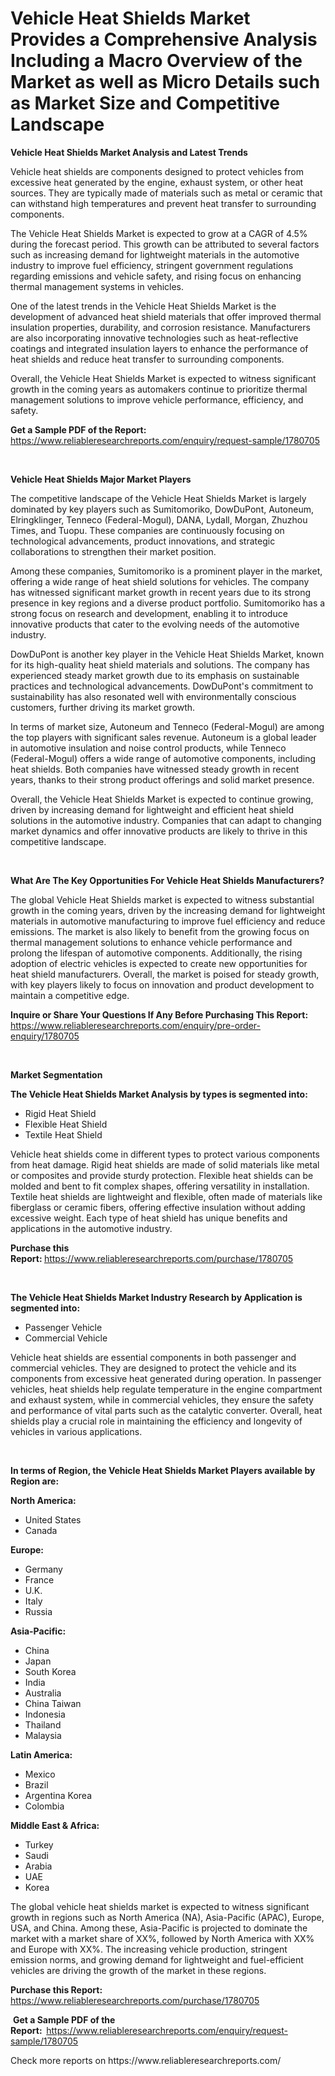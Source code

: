<p><h1>Vehicle Heat Shields Market Provides a Comprehensive Analysis Including a Macro Overview of the Market as well as Micro Details such as Market Size and Competitive Landscape</h1></p><p><strong>Vehicle Heat Shields Market Analysis and Latest Trends</strong></p>
<p><p>Vehicle heat shields are components designed to protect vehicles from excessive heat generated by the engine, exhaust system, or other heat sources. They are typically made of materials such as metal or ceramic that can withstand high temperatures and prevent heat transfer to surrounding components.</p><p>The Vehicle Heat Shields Market is expected to grow at a CAGR of 4.5% during the forecast period. This growth can be attributed to several factors such as increasing demand for lightweight materials in the automotive industry to improve fuel efficiency, stringent government regulations regarding emissions and vehicle safety, and rising focus on enhancing thermal management systems in vehicles.</p><p>One of the latest trends in the Vehicle Heat Shields Market is the development of advanced heat shield materials that offer improved thermal insulation properties, durability, and corrosion resistance. Manufacturers are also incorporating innovative technologies such as heat-reflective coatings and integrated insulation layers to enhance the performance of heat shields and reduce heat transfer to surrounding components.</p><p>Overall, the Vehicle Heat Shields Market is expected to witness significant growth in the coming years as automakers continue to prioritize thermal management solutions to improve vehicle performance, efficiency, and safety.</p></p>
<p><strong>Get a Sample PDF of the Report:&nbsp;</strong> <a href="https://www.reliableresearchreports.com/enquiry/request-sample/1780705">https://www.reliableresearchreports.com/enquiry/request-sample/1780705</a></p>
<p>&nbsp;</p>
<p><strong>Vehicle Heat Shields Major Market Players</strong></p>
<p><p>The competitive landscape of the Vehicle Heat Shields Market is largely dominated by key players such as Sumitomoriko, DowDuPont, Autoneum, Elringklinger, Tenneco (Federal-Mogul), DANA, Lydall, Morgan, Zhuzhou Times, and Tuopu. These companies are continuously focusing on technological advancements, product innovations, and strategic collaborations to strengthen their market position.</p><p>Among these companies, Sumitomoriko is a prominent player in the market, offering a wide range of heat shield solutions for vehicles. The company has witnessed significant market growth in recent years due to its strong presence in key regions and a diverse product portfolio. Sumitomoriko has a strong focus on research and development, enabling it to introduce innovative products that cater to the evolving needs of the automotive industry.</p><p>DowDuPont is another key player in the Vehicle Heat Shields Market, known for its high-quality heat shield materials and solutions. The company has experienced steady market growth due to its emphasis on sustainable practices and technological advancements. DowDuPont's commitment to sustainability has also resonated well with environmentally conscious customers, further driving its market growth.</p><p>In terms of market size, Autoneum and Tenneco (Federal-Mogul) are among the top players with significant sales revenue. Autoneum is a global leader in automotive insulation and noise control products, while Tenneco (Federal-Mogul) offers a wide range of automotive components, including heat shields. Both companies have witnessed steady growth in recent years, thanks to their strong product offerings and solid market presence.</p><p>Overall, the Vehicle Heat Shields Market is expected to continue growing, driven by increasing demand for lightweight and efficient heat shield solutions in the automotive industry. Companies that can adapt to changing market dynamics and offer innovative products are likely to thrive in this competitive landscape.</p></p>
<p>&nbsp;</p>
<p><strong>What Are The Key Opportunities For Vehicle Heat Shields Manufacturers?</strong></p>
<p><p>The global Vehicle Heat Shields market is expected to witness substantial growth in the coming years, driven by the increasing demand for lightweight materials in automotive manufacturing to improve fuel efficiency and reduce emissions. The market is also likely to benefit from the growing focus on thermal management solutions to enhance vehicle performance and prolong the lifespan of automotive components. Additionally, the rising adoption of electric vehicles is expected to create new opportunities for heat shield manufacturers. Overall, the market is poised for steady growth, with key players likely to focus on innovation and product development to maintain a competitive edge.</p></p>
<p><strong>Inquire or Share Your Questions If Any Before Purchasing This Report:</strong> <a href="https://www.reliableresearchreports.com/enquiry/pre-order-enquiry/1780705">https://www.reliableresearchreports.com/enquiry/pre-order-enquiry/1780705</a></p>
<p>&nbsp;</p>
<p><strong>Market Segmentation</strong></p>
<p><strong>The Vehicle Heat Shields Market Analysis by types is segmented into:</strong></p>
<p><ul><li>Rigid Heat Shield</li><li>Flexible Heat Shield</li><li>Textile Heat Shield</li></ul></p>
<p><p>Vehicle heat shields come in different types to protect various components from heat damage. Rigid heat shields are made of solid materials like metal or composites and provide sturdy protection. Flexible heat shields can be molded and bent to fit complex shapes, offering versatility in installation. Textile heat shields are lightweight and flexible, often made of materials like fiberglass or ceramic fibers, offering effective insulation without adding excessive weight. Each type of heat shield has unique benefits and applications in the automotive industry.</p></p>
<p><strong>Purchase this Report:&nbsp;</strong><a href="https://www.reliableresearchreports.com/purchase/1780705">https://www.reliableresearchreports.com/purchase/1780705</a></p>
<p>&nbsp;</p>
<p><strong>The Vehicle Heat Shields Market Industry Research by Application is segmented into:</strong></p>
<p><ul><li>Passenger Vehicle</li><li>Commercial Vehicle</li></ul></p>
<p><p>Vehicle heat shields are essential components in both passenger and commercial vehicles. They are designed to protect the vehicle and its components from excessive heat generated during operation. In passenger vehicles, heat shields help regulate temperature in the engine compartment and exhaust system, while in commercial vehicles, they ensure the safety and performance of vital parts such as the catalytic converter. Overall, heat shields play a crucial role in maintaining the efficiency and longevity of vehicles in various applications.</p></p>
<p>&nbsp;</p>
<p><strong>In terms of Region, the Vehicle Heat Shields Market Players available by Region are:</strong></p>
<p>
    <p> <strong> North America: </strong>
        <ul>
            <li>United States</li>
            <li>Canada</li>
        </ul>
        </p> 
    <p> <strong> Europe: </strong>
        <ul>
            <li>Germany</li>
            <li>France</li>
            <li>U.K.</li>
            <li>Italy</li>
            <li>Russia</li>
        </ul>
        </p> 
    <p> <strong> Asia-Pacific: </strong>
        <ul>
            <li>China</li>
            <li>Japan</li>
            <li>South Korea</li>
            <li>India</li>
            <li>Australia</li>
            <li>China Taiwan</li>
            <li>Indonesia</li>
            <li>Thailand</li>
            <li>Malaysia</li>
        </ul>
        </p> 
    <p> <strong> Latin America: </strong>
        <ul>
            <li>Mexico</li>
            <li>Brazil</li>
            <li>Argentina Korea</li>
            <li>Colombia</li>
        </ul>
        </p> 
    <p> <strong> Middle East & Africa: </strong>
        <ul>
            <li>Turkey</li>
            <li>Saudi</li>
            <li>Arabia</li>
            <li>UAE</li>
            <li>Korea</li>
        </ul>
    </p>
    </p>
<p><p>The global vehicle heat shields market is expected to witness significant growth in regions such as North America (NA), Asia-Pacific (APAC), Europe, USA, and China. Among these, Asia-Pacific is projected to dominate the market with a market share of XX%, followed by North America with XX% and Europe with XX%. The increasing vehicle production, stringent emission norms, and growing demand for lightweight and fuel-efficient vehicles are driving the growth of the market in these regions.</p></p>
<p><strong>Purchase this Report: </strong><a href="https://www.reliableresearchreports.com/purchase/1780705">https://www.reliableresearchreports.com/purchase/1780705</a></p>
<p>&nbsp;<strong>Get a Sample PDF of the Report:&nbsp;&nbsp;</strong><a href="https://www.reliableresearchreports.com/enquiry/request-sample/1780705">https://www.reliableresearchreports.com/enquiry/request-sample/1780705</a></p>
<p><strong></strong></p>
<p>Check more reports on https://www.reliableresearchreports.com/</p>